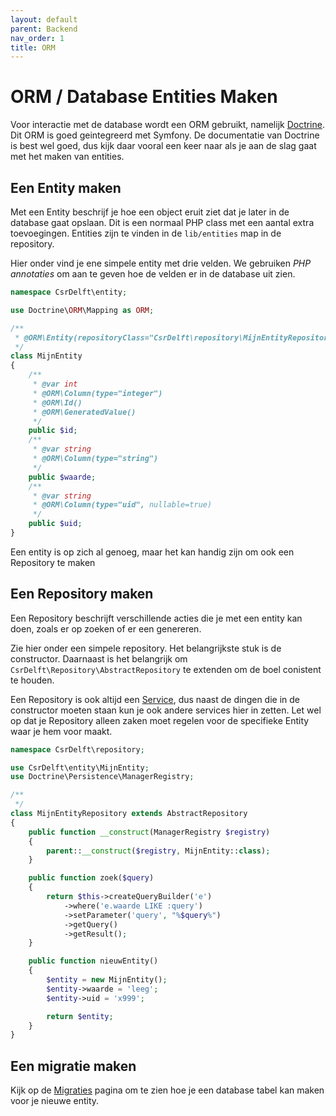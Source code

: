 ```yaml
---
layout: default
parent: Backend
nav_order: 1
title: ORM
---
```


# ORM / Database Entities Maken

Voor interactie met de database wordt een ORM gebruikt, namelijk [Doctrine](https://www.doctrine-project.org/projects/doctrine-orm/en/2.7/index.html). Dit ORM is goed geintegreerd met Symfony. De documentatie van Doctrine is best wel goed, dus kijk daar vooral een keer naar als je aan de slag gaat met het maken van entities.

## Een Entity maken

Met een Entity beschrijf je hoe een object eruit ziet dat je later in de database gaat opslaan. Dit is een normaal PHP class met een aantal extra toevoegingen. Entities zijn te vinden in de `lib/entities` map in de repository.

Hier onder vind je ene simpele entity met drie velden. We gebruiken _PHP annotaties_ om aan te geven hoe de velden er in de database uit zien.

```php
namespace CsrDelft\entity;

use Doctrine\ORM\Mapping as ORM;

/**
 * @ORM\Entity(repositoryClass="CsrDelft\repository\MijnEntityRepository")
 */
class MijnEntity
{
	/**
	 * @var int
	 * @ORM\Column(type="integer")
	 * @ORM\Id()
	 * @ORM\GeneratedValue()
	 */
	public $id;
	/**
	 * @var string
	 * @ORM\Column(type="string")
	 */
	public $waarde;
	/**
	 * @var string
	 * @ORM\Column(type="uid", nullable=true)
	 */
	public $uid;
}
```

Een entity is op zich al genoeg, maar het kan handig zijn om ook een Repository te maken

## Een Repository maken

Een Repository beschrijft verschillende acties die je met een entity kan doen, zoals er op zoeken of er een genereren.

Zie hier onder een simpele repository. Het belangrijkste stuk is de constructor. Daarnaast is het belangrijk om `CsrDelft\Repository\AbstractRepository` te extenden om de boel conistent te houden.

Een Repository is ook altijd een [Service](services.md), dus naast de dingen die in de constructor moeten staan kun je ook andere services hier in zetten. Let wel op dat je Repository alleen zaken moet regelen voor de specifieke Entity waar je hem voor maakt.

```php
namespace CsrDelft\repository;

use CsrDelft\entity\MijnEntity;
use Doctrine\Persistence\ManagerRegistry;

/**
 */
class MijnEntityRepository extends AbstractRepository
{
	public function __construct(ManagerRegistry $registry)
	{
		parent::__construct($registry, MijnEntity::class);
	}

	public function zoek($query)
	{
		return $this->createQueryBuilder('e')
			->where('e.waarde LIKE :query')
			->setParameter('query', "%$query%")
			->getQuery()
			->getResult();
	}

	public function nieuwEntity()
	{
		$entity = new MijnEntity();
		$entity->waarde = 'leeg';
		$entity->uid = 'x999';

		return $entity;
	}
}
```

## Een migratie maken

Kijk op de [Migraties](../deploy/migraties.md) pagina om te zien hoe je een database tabel kan maken voor je nieuwe entity.

